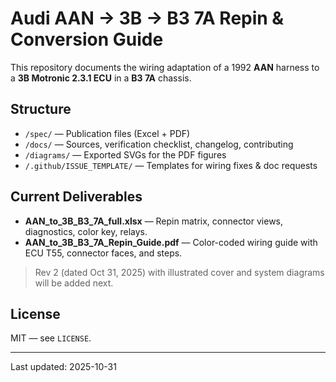 # Audi AAN → 3B → B3 7A Repin & Conversion Guide

This repository documents the wiring adaptation of a 1992 **AAN** harness to a **3B Motronic 2.3.1 ECU** in a **B3 7A** chassis.

## Structure
- `/spec/` — Publication files (Excel + PDF)
- `/docs/` — Sources, verification checklist, changelog, contributing
- `/diagrams/` — Exported SVGs for the PDF figures
- `/.github/ISSUE_TEMPLATE/` — Templates for wiring fixes & doc requests

## Current Deliverables
- **AAN_to_3B_B3_7A_full.xlsx** — Repin matrix, connector views, diagnostics, color key, relays.
- **AAN_to_3B_B3_7A_Repin_Guide.pdf** — Color-coded wiring guide with ECU T55, connector faces, and steps.

> Rev 2 (dated Oct 31, 2025) with illustrated cover and system diagrams will be added next.

## License
MIT — see `LICENSE`.

---
Last updated: 2025-10-31

